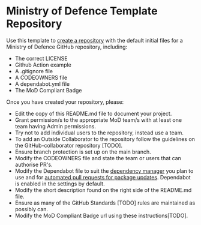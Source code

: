 # Ministry of Defence Template Repository

Use this template to [create a repository] with the default initial files for a Ministry of Defence GitHub repository, including:

* The correct LICENSE
* Github Action example
* A .gitignore file
* A CODEOWNERS file
* A dependabot.yml file
* The MoD Compliant Badge

Once you have created your repository, please:

* Edit the copy of this README.md file to document your project.
* Grant permission/s to the appropriate MoD team/s with at least one team having Admin permissions.
* Try not to add individual users to the repository, instead use a team.
* To add an Outside Collaborator to the repository follow the guidelines on the GitHub-collaborator repository [TODO].
* Ensure branch protection is set up on the main branch.
* Modify the CODEOWNERS file and state the team or users that can authorise PR's.
* Modify the Dependabot file to suit the [dependency manager](https://docs.github.com/en/code-security/dependabot/dependabot-version-updates/configuration-options-for-the-dependabot.yml-file#package-ecosystem) you plan to use and for [automated pull requests for package updates](https://docs.github.com/en/code-security/supply-chain-security/keeping-your-dependencies-updated-automatically/enabling-and-disabling-dependabot-version-updates#enabling-dependabot-version-updates). Dependabot is enabled in the settings by default.
* Modify the short description found on the right side of the README.md file.
* Ensure as many of the GitHub Standards [TODO] rules are maintained as possibly can.
* Modify the MoD Compliant Badge url using these instructions[TODO].

[create a repository]: https://github.com/defencedigital/template-repository/generate
